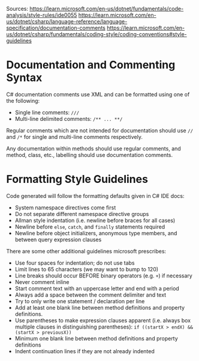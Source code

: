 Sources: 
https://learn.microsoft.com/en-us/dotnet/fundamentals/code-analysis/style-rules/ide0055
https://learn.microsoft.com/en-us/dotnet/csharp/language-reference/language-specification/documentation-comments
https://learn.microsoft.com/en-us/dotnet/csharp/fundamentals/coding-style/coding-conventions#style-guidelines
# Documentation and Commenting Syntax

C# documentation comments use XML and can be formatted using one of the following:
- Single line comments: `///`
- Multi-line delimited comments: `/** ... **/`

Regular comments which are not intended for documentation should use `//` and `/*` for single and multi-line comments respectively.

Any documentation within methods should use regular comments, and method, class, etc., labelling should use documentation comments.

# Formatting Style Guidelines
Code generated will follow the formatting defaults given in C# IDE docs:
- System namespace directives come first
- Do not separate different namespace directive groups
- Allman style indentation (i.e. newline before braces for all cases)
- Newline before `else`, `catch`, and `finally` statements required
- Newline before object initializers, anonymous type members, and between query expression clauses

There are some other additional guidelines microsoft prescribes:
- Use four spaces for indentation; do not use tabs
- Limit lines to 65 characters (we may want to bump to 120)
- Line breaks should occur BEFORE binary operators (e.g. `+`) if necessary
- Never comment inline
- Start comment text with an uppercase letter and end with a period
- Always add a space between the comment delimiter and text
- Try to only write one statement / declaration per line
- Add at least one blank line between method definitions and property definitions.
- Use parentheses to make expression clauses apparent (i.e. always box multiple clauses in distinguishing parentheses): `if ((startX > endX) && (startX > previousX))`
- Minimum one blank line between method definitions and property definitions
- Indent continuation lines if they are not already indented